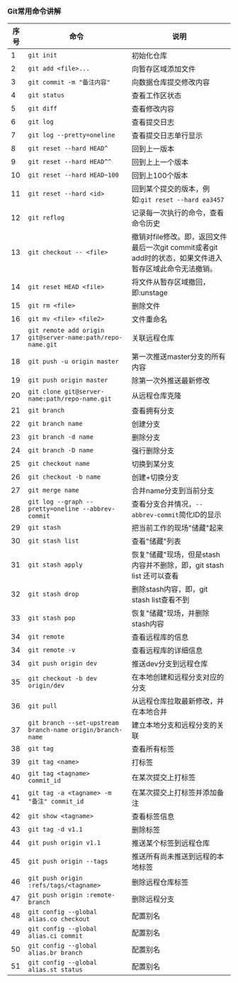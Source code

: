 ### Git常用命令讲解  

序号      | 命令                                                       | 说明
----------|------------------------------------------------------------|-------------------------------------------------------------
1         | `git init`                                                 | 初始化仓库
2         | `git add <file>...`                                        | 向暂存区域添加文件
3         | `git commit -m "备注内容"`                                 | 向数据仓库提交修改内容
4         | `git status`                                               | 查看工作区状态
5         | `git diff`                                                 | 查看修改内容
6         | `git log`                                                  | 查看提交日志
7         | `git log --pretty=oneline`                                 | 查看提交日志单行显示
8         | `git reset --hard HEAD^`                                   | 回到上一版本
9         | `git reset --hard HEAD^^`                                  | 回到上上一个版本
10        | `git reset --hard HEAD~100`                                | 回到上100个版本
11        | `git reset --hard <id>`                                    | 回到某个提交的版本，例如:`git reset --hard ea3457`
12        | `git reflog`                                               | 记录每一次执行的命令，查看命令历史
13        | `git checkout -- <file>`                                   | 撤销对file修改。即，返回文件最后一次git commit或者git add时的状态，如果文件进入暂存区域此命令无法撤销。
14        | `git reset HEAD <file>`                                    | 将文件从暂存区域撤回，即:unstage
15        | `git rm <file>`                                            | 删除文件
16        | `git mv <file> <file2>`                                    | 文件重命名
17        | `git remote add origin git@server-name:path/repo-name.git` | 关联远程仓库
18        | `git push -u origin master`                                | 第一次推送master分支的所有内容
19        | `git push origin master`                                   | 除第一次外推送最新修改
20        | `git clone git@server-name:path/repo-name.git`             | 从远程仓库克隆
21        | `git branch`                                               | 查看拥有分支
22        | `git branch name`                                          | 创建分支
23        | `git branch -d name`                                       | 删除分支
24        | `git branch -D name`                                       | 强行删除分支
25        | `git checkout name`                                        | 切换到某分支
26        | `git checkout -b name`                                     | 创建+切换分支
27        | `git merge name`                                           | 合并name分支到当前分支
28        | `git log --graph --pretty=oneline --abbrev-commit`         | 查看分支合并情况，`--abbrev-commit`简化ID的显示
29        | `git stash`                                                | 把当前工作的现场"储藏"起来
30        | `git stash list`                                           | 查看"储藏"列表
31        | `git stash apply`                                          | 恢复"储藏"现场，但是stash内容并不删除，即，git stash list 还可以查看
32        | `git stash drop`                                           | 删除stash内容，即，git stash list查看不到
33        | `git stash pop`                                            | 恢复"储藏"现场，并删除stash内容
34        | `git remote`                                               | 查看远程库的信息
34        | `git remote -v`                                            | 查看远程库的详细信息
34        | `git push origin dev`                                      | 推送dev分支到远程仓库
35        | `git checkout -b dev origin/dev`                           | 在本地创建和远程分支对应的分支
36        | `git pull`                                                 | 从远程仓库拉取最新修改，并在本地合并
37        | `git branch --set-upstream branch-name origin/branch-name` | 建立本地分支和远程分支的关联
38        | `git tag`                                                  | 查看所有标签
39        | `git tag <name>`                                           | 打标签
40        | `git tag <tagname> commit_id`                              | 在某次提交上打标签
41        | `git tag -a <tagname> -m "备注" commit_id`                 | 在某次提交上打标签并添加备注
42        | `git show <tagname>`                                       | 查看标签信息
43        | `git tag -d v1.1`                                          | 删除标签
44        | `git push origin v1.1`                                     | 推送某个标签到远程仓库
45        | `git push origin --tags`                                   | 推送所有尚未推送到远程的本地标签
46        | `git push origin :refs/tags/<tagname>`                     | 删除远程仓库标签
47        | `git push origin :remote-branch`                           | 删除远程分支
48        | `git config --global alias.co checkout`                    | 配置别名
49        | `git config --global alias.ci commit`                      | 配置别名
50        | `git config --global alias.br branch`                      | 配置别名
51        | `git config --global alias.st status`                      | 配置别名




